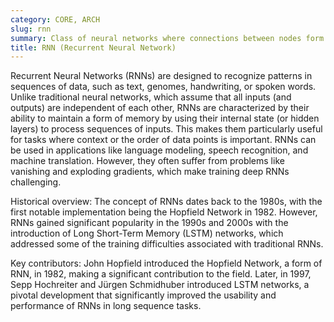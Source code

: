 ```yaml
---
category: CORE, ARCH
slug: rnn
summary: Class of neural networks where connections between nodes form a directed graph along a temporal sequence, enabling them to exhibit temporal dynamic behavior for a sequence of inputs.
title: RNN (Recurrent Neural Network)
---
```


Recurrent Neural Networks (RNNs) are designed to recognize patterns in sequences of data, such as text, genomes, handwriting, or spoken words. Unlike traditional neural networks, which assume that all inputs (and outputs) are independent of each other, RNNs are characterized by their ability to maintain a form of memory by using their internal state (or hidden layers) to process sequences of inputs. This makes them particularly useful for tasks where context or the order of data points is important. RNNs can be used in applications like language modeling, speech recognition, and machine translation. However, they often suffer from problems like vanishing and exploding gradients, which make training deep RNNs challenging.

Historical overview: The concept of RNNs dates back to the 1980s, with the first notable implementation being the Hopfield Network in 1982. However, RNNs gained significant popularity in the 1990s and 2000s with the introduction of Long Short-Term Memory (LSTM) networks, which addressed some of the training difficulties associated with traditional RNNs.

Key contributors: John Hopfield introduced the Hopfield Network, a form of RNN, in 1982, making a significant contribution to the field. Later, in 1997, Sepp Hochreiter and Jürgen Schmidhuber introduced LSTM networks, a pivotal development that significantly improved the usability and performance of RNNs in long sequence tasks.